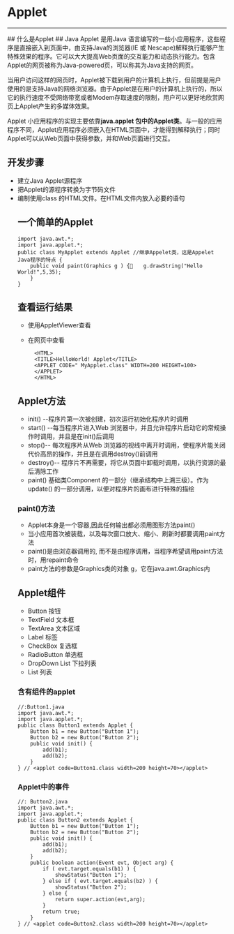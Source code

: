 # Applet #
<hr>
## 什么是Applet ##
Java Applet 是用Java 语言编写的一些小应用程序，这些程序是直接嵌入到页面中，由支持Java的浏览器(IE 或 Nescape)解释执行能够产生特殊效果的程序。它可以大大提高Web页面的交互能力和动态执行能力。包含Applet的网页被称为Java-powered页，可以称其为Java支持的网页。 

当用户访问这样的网页时，Applet被下载到用户的计算机上执行，但前提是用户使用的是支持Java的网络浏览器。由于Applet是在用户的计算机上执行的，所以它的执行速度不受网络带宽或者Modem存取速度的限制，用户可以更好地欣赏网页上Applet产生的多媒体效果。 

Applet 小应用程序的实现主要依靠**java.applet 包中的Applet类**。与一般的应用程序不同，Applet应用程序必须嵌入在HTML页面中，才能得到解释执行；同时Applet可以从Web页面中获得参数，并和Web页面进行交互。 

## 开发步骤 ##
* 建立Java Applet源程序
* 把Applet的源程序转换为字节码文件 
* 编制使用class 的HTML文件。在HTML文件内放入必要的<APPLET>语句
## 一个简单的Applet ##
	import java.awt.*;
	import java.applet.*;
	public class MyApplet extends Applet //继承Appelet类，这是Appelet Java程序的特点 {
		public void paint(Graphics g ) {　　g.drawString("Hello World!",5,35);
		}
	} 


## 查看运行结果 ##
* 使用AppletViewer查看
* 在网页中查看

		<HTML>
		<TITLE>HelloWorld! Applet</TITLE>
		<APPLET	CODE=" MyApplet.class" WIDTH=200 HEIGHT=100>
		</APPLET>
		</HTML>

## Applet方法 ##
* init() --程序片第一次被创建，初次运行初始化程序片时调用
* start() --每当程序片进入Web 浏览器中，并且允许程序片启动它的常规操作时调用，并且是在init()后调用
* stop()-- 每次程序片从Web 浏览器的视线中离开时调用，使程序片能关闭代价高昂的操作，并且是在调用destroy()前调用
* destroy()-- 程序片不再需要，将它从页面中卸载时调用，以执行资源的最后清除工作
* paint() 基础类Component 的一部分（继承结构中上溯三级）。作为update() 的一部分调用，以便对程序片的画布进行特殊的描绘

### paint()方法 ###
* Applet本身是一个容器,因此任何输出都必须用图形方法paint()
* 当小应用首次被装载，以及每次窗口放大、缩小、刷新时都要调用paint方法
* paint()是由浏览器调用的, 而不是由程序调用，当程序希望调用paint方法时，用repaint命令
* paint方法的参数是Graphics类的对象 g，它在java.awt.Graphics内
## Applet组件 ##
* Button	按钮
* TextField	文本框
* TextArea	文本区域
* Label		标签
* CheckBox	复选框
* RadioButton	单选框
* DropDown List	下拉列表
* List		列表
### 含有组件的applet ###
	//:Button1.java 
	import java.awt.*; 
	import java.applet.*; 
	public class Button1 extends Applet { 
		Button b1 = new Button("Button 1"); 
		Button b2 = new Button("Button 2"); 
		public void init() { 
			add(b1); 
			add(b2); 
		} 
	} // <applet code=Button1.class width=200 height=70></applet>
### Applet中的事件 ###
	//: Button2.java 
	import java.awt.*; 
	import java.applet.*; 
	public class Button2 extends Applet { 
		Button b1 = new Button("Button 1"); 
		Button b2 = new Button("Button 2"); 
		public void init() { 
			add(b1); 
			add(b2); 
		} 
		public boolean action(Event evt, Object arg) { 
			if ( evt.target.equals(b1) ) {
				showStatus("Button 1"); 
			} else if ( evt.target.equals(b2) ) {
				showStatus("Button 2"); 
			} else {
				return super.action(evt,arg); 
			}
			return true; 
		} 
	} // <applet code=Button2.class width=200 height=70></applet>
	





 

